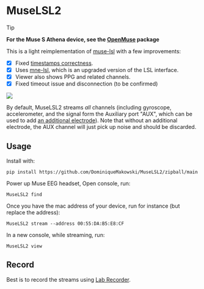# MuseLSL2

> [!TIP]
> **For the Muse S Athena device, see the [OpenMuse](https://github.com/DominiqueMakowski/OpenMuse) package**

This is a light reimplementation of [muse-lsl](https://github.com/alexandrebarachant/muse-lsl/) with a few improvements:

- [x] Fixed [timestamps correctness](https://github.com/alexandrebarachant/muse-lsl/pull/197).
- [x] Uses [mne-lsl](https://github.com/mne-tools/mne-lsl), which is an upgraded version of the LSL interface.
- [x] Viewer also shows PPG and related channels.
- [x] Fixed timeout issue and disconnection (to be confirmed)

![](MuseLSL2_viewer.gif)

By default, MuseLSL2 streams *all* channels (including gyroscope, accelerometer, and the signal form the Auxiliary port "AUX", which can be used to add [an additional electrode](https://github.com/andrewjsauer/Muse-EEG-Extra-Electrode-Tutorial)). Note that without an additional electrode, the AUX channel will just pick up noise and should be discarded.


## Usage

Install with:

```
pip install https://github.com/DominiqueMakowski/MuseLSL2/zipball/main
```

Power up Muse EEG headset, Open console, run:

```
MuseLSL2 find
```

Once you have the mac address of your device, run for instance (but replace the address):

```
MuseLSL2 stream --address 00:55:DA:B5:E8:CF
```

In a new console, while streaming, run:

```
MuseLSL2 view
```

## Record

Best is to record the streams using [Lab Recorder](https://github.com/labstreaminglayer/App-LabRecorder).

